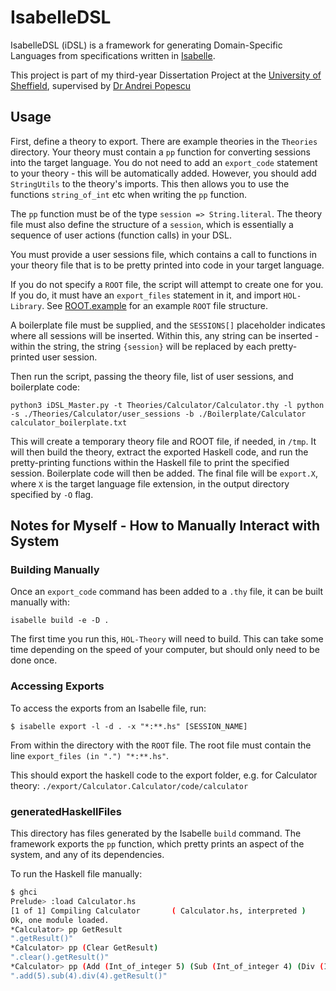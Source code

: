 # IsabelleDSL
IsabelleDSL (iDSL) is a framework for generating Domain-Specific Languages from specifications written in [Isabelle](https://isabelle.in.tum.de/).

This project is part of my third-year Dissertation Project at the [University of Sheffield](https://www.sheffield.ac.uk/dcs), supervised by [Dr Andrei Popescu](https://www.andreipopescu.uk/)

## Usage

First, define a theory to export. There are example theories in the `Theories` directory. Your theory must contain a `pp` function for converting sessions into the target language. You do not need to add an `export_code` statement to your theory - this will be automatically added. However, you should add `StringUtils` to the theory's imports. This then allows you to use the functions `string_of_int` etc when writing the `pp` function.

The `pp` function must be of the type `session => String.literal`. The theory file must also define the structure of a `session`, which is essentially a sequence of user actions (function calls) in your DSL.

You must provide a user sessions file, which contains a call to functions in your theory file that is to be pretty printed into code in your target language.

If you do not specify a `ROOT` file, the script will attempt to create one for you. If you do, it must have an `export_files` statement in it, and import `HOL-Library`. See [ROOT.example](./ROOT.example) for an example `ROOT` file structure.

A boilerplate file must be supplied, and the `SESSIONS[]` placeholder indicates where all sessions will be inserted. Within this, any string can be inserted - within the string, the string `{session}` will be replaced by each pretty-printed user session.

Then run the script, passing the theory file, list of user sessions, and boilerplate code:

```
python3 iDSL_Master.py -t Theories/Calculator/Calculator.thy -l python -s ./Theories/Calculator/user_sessions -b ./Boilerplate/Calculator calculator_boilerplate.txt
```

This will create a temporary theory file and ROOT file, if needed, in `/tmp`. It will then build the theory, extract the exported Haskell code, and run the pretty-printing functions within the Haskell file to print the specified session. Boilerplate code will then be added. The final file will be `export.X`, where `X` is the target language file extension, in the output directory specified by `-O` flag.

## Notes for Myself - How to Manually Interact with System

### Building Manually

Once an `export_code` command has been added to a `.thy` file, it can be built manually with:

`isabelle build -e -D .`

The first time you run this, `HOL-Theory` will need to build. This can take some time depending on the speed of your computer, but should only need to be done once.

### Accessing Exports

To access the exports from an Isabelle file, run:

```
$ isabelle export -l -d . -x "*:**.hs" [SESSION_NAME]
```

From within the directory with the `ROOT` file. The root file must contain the line `export_files (in ".") "*:**.hs"`.

This should export the haskell code to the export folder, e.g. for Calculator theory: `./export/Calculator.Calculator/code/calculator`

### generatedHaskellFiles

This directory has files generated by the Isabelle `build` command. The framework exports the `pp` function, which pretty prints an aspect of the system, and any of its dependencies.

To run the Haskell file manually:

```bash
$ ghci
Prelude> :load Calculator.hs
[1 of 1] Compiling Calculator       ( Calculator.hs, interpreted )
Ok, one module loaded.
*Calculator> pp GetResult
".getResult()"
*Calculator> pp (Clear GetResult)
".clear().getResult()"
*Calculator> pp (Add (Int_of_integer 5) (Sub (Int_of_integer 4) (Div (Int_of_integer 4) (GetResult))))
".add(5).sub(4).div(4).getResult()"
```
